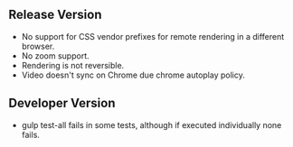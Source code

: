 ## Release Version

- No support for CSS vendor prefixes for remote rendering in a different browser.
- No zoom support.
- Rendering is not reversible.
- Video doesn't sync on Chrome due chrome autoplay policy.

## Developer Version

- gulp test-all fails in some tests, although if executed individually none fails.
